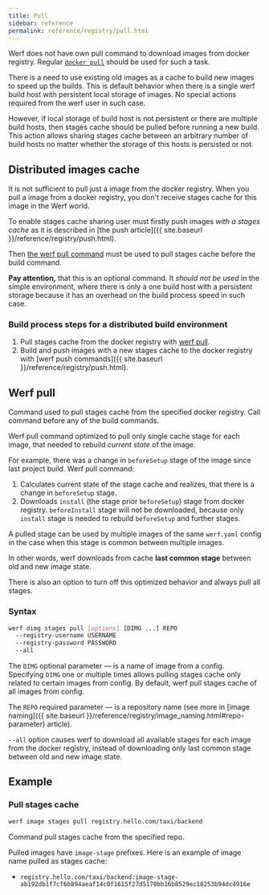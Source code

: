 ```yaml
---
title: Pull
sidebar: reference
permalink: reference/registry/pull.html
---
```


Werf does not have own pull command to download images from docker registry. Regular [`docker pull`](https://docs.docker.com/engine/reference/commandline/pull/) should be used for such a task.

There is a need to use existing old images as a cache to build new images to speed up the builds. This is default behavior when there is a single werf build host with persistent local storage of images. No special actions required from the werf user in such case.

However, if local storage of build host is not persistent or there are multiple build hosts, then stages cache should be pulled before running a new build. This action allows sharing stages cache between an arbitrary number of build hosts no matter whether the storage of this hosts is persisted or not.

## Distributed images cache

It is not sufficient to pull just a image from the docker registry. When you pull a image from a docker registry, you don't receive stages cache for this image in the Werf world.

To enable stages cache sharing user must firstly push images _with a stages cache_ as it is described in [the push article]({{ site.baseurl }}/reference/registry/push.html).

Then [the werf pull command](#werf-pull) must be used to pull stages cache before the build command.

**Pay attention,** that this is an optional command. It _should not be used_ in the simple environment, where there is only a one build host with a persistent storage because it has an overhead on the build process speed in such case.

### Build process steps for a distributed build environment

1. Pull stages cache from the docker registry with [werf pull](#werf-pull).
2. Build and push images with a new stages cache to the docker registry with [werf push commands]({{ site.baseurl }}/reference/registry/push.html).

## Werf pull

Command used to pull stages cache from the specified docker registry. Call command before any of the build commands.

Werf pull command optimized to pull only single cache stage for each image, that needed to rebuild _current state_ of the image.

For example, there was a change in `beforeSetup` stage of the image since last project build. Werf pull command:

1. Calculates current state of the stage cache and realizes, that there is a change in `beforeSetup` stage.
2. Downloads `install` (the stage prior `beforeSetup`) stage from docker registry. `beforeInstall` stage will not be downloaded, because only `install` stage is needed to rebuild `beforeSetup` and further stages.

A pulled stage can be used by multiple images of the same `werf.yaml` config in the case when this stage is common between multiple images.

In other words, werf downloads from cache **last common stage** between old and new image state.

There is also an option to turn off this optimized behavior and always pull all stages.

### Syntax

```bash
werf dimg stages pull [options] [DIMG ...] REPO
  --registry-username USERNAME
  --registry-password PASSWORD
  --all
```

The `DIMG` optional parameter — is a name of image from a config. Specifying `DIMG` one or multiple times allows pulling stages cache only related to certain images from config. By default, werf pull stages cache of all images from config.

The `REPO` required parameter — is a repository name (see more in [image naming]({{ site.baseurl }}/reference/registry/image_naming.html#repo-parameter) article).

`--all` option causes werf to download all available stages for each image from the docker registry, instead of downloading only last common stage between old and new image state.

## Example

### Pull stages cache

```bash
werf image stages pull registry.hello.com/taxi/backend
```

Command pull stages cache from the specified repo.

Pulled images have `image-stage` prefixes. Here is an example of image name pulled as stages cache:

* `registry.hello.com/taxi/backend:image-stage-ab192db1f7cf6b894aeaf14c0f1615f27d5170bb16b8529ec18253b94dc4916e`
